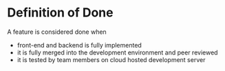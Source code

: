 # Definition of Done
A feature is considered done when
- front-end and backend is fully implemented
- it is fully merged into the development
environment and peer reviewed
- it is tested by team members on cloud hosted development server